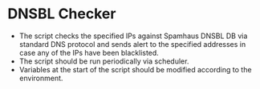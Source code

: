 # DNSBL Checker
* The script checks the specified IPs against Spamhaus DNSBL DB via standard DNS protocol and sends alert to the specified addresses in case any of the IPs have been blacklisted.
* The script should be run periodically via scheduler.
* Variables at the start of the script should be modified according to the environment.
